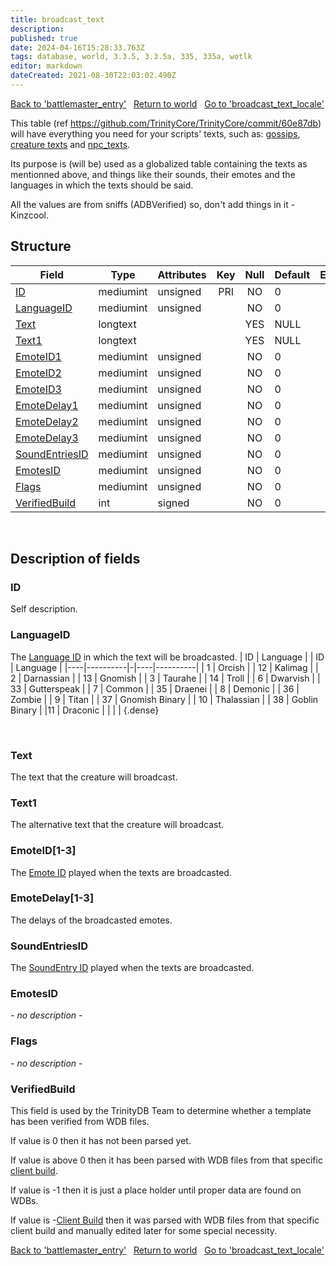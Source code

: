 ```yaml
---
title: broadcast_text
description: 
published: true
date: 2024-04-16T15:28:33.763Z
tags: database, world, 3.3.5, 3.3.5a, 335, 335a, wotlk
editor: markdown
dateCreated: 2021-08-30T22:03:02.490Z
---
```


<a href="https://trinitycore.info/en/database/335/world/battlemaster_entry" class="mt-5 v-btn v-btn--depressed v-btn--flat v-btn--outlined theme--light v-size--default darkblue--text text--lighten-3"><span class="v-btn__content"><i aria-hidden="true" class="v-icon notranslate v-icon--left mdi mdi-arrow-left theme--light"></i><span>Back to 'battlemaster_entry'</span></span></a>&nbsp;&nbsp;&nbsp;<a href="https://trinitycore.info/en/database/335/world/home" class="mt-5 v-btn v-btn--depressed v-btn--flat v-btn--outlined theme--light v-size--default darkblue--text text--lighten-3"><span class="v-btn__content"><i aria-hidden="true" class="v-icon notranslate v-icon--left mdi mdi-home-outline theme--light"></i><span>Return to world</span></span></a>&nbsp;&nbsp;&nbsp;<a href="https://trinitycore.info/en/database/335/world/broadcast_text_locale" class="mt-5 v-btn v-btn--depressed v-btn--flat v-btn--outlined theme--light v-size--default darkblue--text text--lighten-3"><span class="v-btn__content"><span>Go to 'broadcast_text_locale'</span><i aria-hidden="true" class="v-icon notranslate v-icon--right mdi mdi-arrow-right theme--light"></i></span></a>

This table (ref https://github.com/TrinityCore/TrinityCore/commit/60e87db) will have everything you need for your scripts' texts, such as: [gossips](../world/gossip_menu_option), [creature texts](../world/creature_text) and [npc_texts](../world/npc_text).

Its purpose is (will be) used as a globalized table containing the texts as mentionned above, and things like their sounds, their emotes and the languages in which the texts should be said.

All the values are from sniffs (ADBVerified) so, don't add things in it - Kinzcool.

## Structure

| Field | Type | Attributes | Key | Null | Default | Extra | Comment |
| --- | --- | --- | :---: | :---: | --- | --- | --- |
| [ID](#id) | mediumint | unsigned | PRI | NO | 0 |  |  |
| [LanguageID](#languageid) | mediumint | unsigned |  | NO | 0 |  |  |
| [Text](#text) | longtext |  |  | YES | NULL |  |  |
| [Text1](#text1) | longtext |  |  | YES | NULL |  |  |
| [EmoteID1](#emoteid1-3) | mediumint | unsigned |  | NO | 0 |  |  |
| [EmoteID2](#emoteid1-3) | mediumint | unsigned |  | NO | 0 |  |  |
| [EmoteID3](#emoteid1-3) | mediumint | unsigned |  | NO | 0 |  |  |
| [EmoteDelay1](#emotedelay1-3) | mediumint | unsigned |  | NO | 0 |  |  |
| [EmoteDelay2](#emotedelay1-3) | mediumint | unsigned |  | NO | 0 |  |  |
| [EmoteDelay3](#emotedelay1-3) | mediumint | unsigned |  | NO | 0 |  |  |
| [SoundEntriesID](#soundentriesid) | mediumint | unsigned |  | NO | 0 |  |  |
| [EmotesID](#emotesid) | mediumint | unsigned |  | NO | 0 |  |  |
| [Flags](#flags) | mediumint | unsigned |  | NO | 0 |  |  |
| [VerifiedBuild](#verifiedbuild) | int | signed |  | NO | 0 |  |  |
&nbsp;
## Description of fields

### ID
Self description.
&nbsp;

### LanguageID
The [Language ID](/files/DBC/335/languages#id) in which the text will be broadcasted.
| ID | Language | | ID | Language |
|----|----------|-|----|----------|
| 1 | Orcish | | 12 | Kalimag |
| 2 | Darnassian | |  13 | Gnomish |
| 3 | Taurahe | |  14 | Troll |
| 6 | Dwarvish | |  33 | Gutterspeak |
| 7 | Common | |  35 | Draenei |
| 8 | Demonic | |  36 | Zombie |
| 9 | Titan | |  37 | Gnomish Binary |
| 10 | Thalassian | |  38 | Goblin Binary |
|11 | Draconic | |   |  |
{.dense}

&nbsp;

### Text
The text that the creature will broadcast.
&nbsp;

### Text1
The alternative text that the creature will broadcast.
&nbsp;

### EmoteID\[1-3]
The [Emote ID](/files/DBC/335/emotes#id) played when the texts are broadcasted.
&nbsp;

### EmoteDelay\[1-3]
The delays of the broadcasted emotes.
&nbsp;

### SoundEntriesID
The [SoundEntry ID](/files/DBC/335/soundentries#id) played when the texts are broadcasted.
&nbsp;

### EmotesID
*- no description -*
&nbsp;

### Flags
*- no description -*
&nbsp;

### VerifiedBuild
This field is used by the TrinityDB Team to determine whether a template has been verified from WDB files.

If value is 0 then it has not been parsed yet.

If value is above 0 then it has been parsed with WDB files from that specific [client build](/en/database/335/auth/realmlist#gamebuild).

If value is -1 then it is just a place holder until proper data are found on WDBs.

If value is -[Client Build](/en/database/335/auth/realmlist#gamebuild) then it was parsed with WDB files from that specific client build and manually edited later for some special necessity.
&nbsp;

<a href="https://trinitycore.info/en/database/335/world/battlemaster_entry" class="mt-5 v-btn v-btn--depressed v-btn--flat v-btn--outlined theme--light v-size--default darkblue--text text--lighten-3"><span class="v-btn__content"><i aria-hidden="true" class="v-icon notranslate v-icon--left mdi mdi-arrow-left theme--light"></i><span>Back to 'battlemaster_entry'</span></span></a>&nbsp;&nbsp;&nbsp;<a href="https://trinitycore.info/en/database/335/world/home" class="mt-5 v-btn v-btn--depressed v-btn--flat v-btn--outlined theme--light v-size--default darkblue--text text--lighten-3"><span class="v-btn__content"><i aria-hidden="true" class="v-icon notranslate v-icon--left mdi mdi-home-outline theme--light"></i><span>Return to world</span></span></a>&nbsp;&nbsp;&nbsp;<a href="https://trinitycore.info/en/database/335/world/broadcast_text_locale" class="mt-5 v-btn v-btn--depressed v-btn--flat v-btn--outlined theme--light v-size--default darkblue--text text--lighten-3"><span class="v-btn__content"><span>Go to 'broadcast_text_locale'</span><i aria-hidden="true" class="v-icon notranslate v-icon--right mdi mdi-arrow-right theme--light"></i></span></a>
